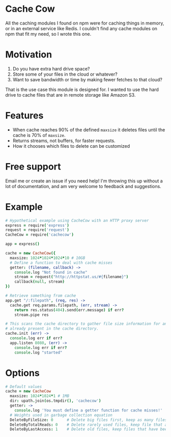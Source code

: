 # Cache Cow
All the caching modules I found on npm were for caching things in memory, or in an external service like Redis.
I couldn't find any cache modules on npm that fit my need, so I wrote this one.

# Motivation

 1. Do you have extra hard drive space?
 2. Store some of your files in the cloud or whatever?
 3. Want to save bandwidth or time by making fewer fetches to that cloud?

That is the use case this module is designed for.
I wanted to use the hard drive to cache files that are in remote storage like Amazon S3.

# Features
 - When cache reaches 90% of the defined `maxsize` it deletes files until the cache is 70% of `maxsize`.
 - Returns streams, not buffers, for faster requests.
 - How it chooses which files to delete can be customized

# Free support
Email me or create an issue if you need help! I'm throwing this up without a lot of documentation, and am very welcome to feedback and suggestions.

# Example

```coffee
# Hypothetical example using CacheCow with an HTTP proxy server
express = require('express')
request = require('request')
CacheCow = require('cachecow')

app = express()

cache = new CacheCow({
  maxsize: 1024*1024*1024*10 # 10GB
  # Define a function to deal with cache misses
  getter: (filename, callback) ->
    console.log "Not found in cache"
    stream = request("http://httpstat.us/#{filename}")
    callback(null, stream)
})

# Retrieve something from cache
app.get "/:filepath", (req, res) ->
  cache.get req.params.filepath, (err, stream) ->
    return res.status(404).send(err.message) if err?
    stream.pipe res

# This scans the cache directory to gather file size information for any files
# already present in the cache directory.
cache.init (err) ->
  console.log err if err?
  app.listen 8080, (err) ->
    console.log err if err?
    console.log "started"
```

# Options
```coffee
# Default values
cache = new CacheCow
  maxsize: 1024*1024*1 # 1MB
  dir: upath.join(os.tmpdir(), 'cachecow')
  getter: ->
    console.log 'You must define a getter function for cache misses!'
  # Weights used in garbage collection equation
  DeleteByFileSize: 0      # Delete big files first, keep as many files as possible
  DeleteByTotalReads: 0    # Delete rarely used files, keep file that are frequently fetched
  DeleteByLastAccess: 1    # Delete old files, keep files that have been recently fetched
```
